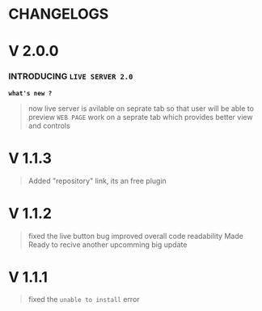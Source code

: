 # CHANGELOGS

# V 2.0.0

### INTRODUCING `LIVE SERVER 2.0`

**`what's new ?`**

> now live server is avilable on seprate tab so that user will be able to preview `WEB PAGE` work on a seprate tab which provides better view and controls

# V 1.1.3
> Added "repository" link, its an free plugin 

# V 1.1.2
> fixed the live button bug
> improved overall code readability
> Made Ready to recive another upcomming big update

# V 1.1.1
> fixed the `unable to install` error

